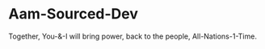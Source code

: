 Aam-Sourced-Dev
===============

Together, You-&amp;-I will bring power, back to the people, All-Nations-1-Time.
